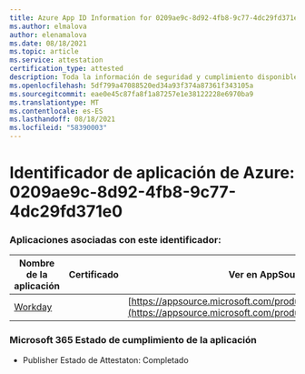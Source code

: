 ```yaml
---
title: Azure App ID Information for 0209ae9c-8d92-4fb8-9c77-4dc29fd371e0
ms.author: elmalova
author: elenamalova
ms.date: 08/18/2021
ms.topic: article
ms.service: attestation
certification_type: attested
description: Toda la información de seguridad y cumplimiento disponible para 0209ae9c-8d92-4fb8-9c77-4dc29fd371e0.
ms.openlocfilehash: 5df799a47088520ed34a93f374a87361f343105a
ms.sourcegitcommit: eae0e45c87fa8f1a87257e1e38122228e6970ba9
ms.translationtype: MT
ms.contentlocale: es-ES
ms.lasthandoff: 08/18/2021
ms.locfileid: "58390003"
---
```

# <a name="azure-app-id-0209ae9c-8d92-4fb8-9c77-4dc29fd371e0"></a>Identificador de aplicación de Azure: 0209ae9c-8d92-4fb8-9c77-4dc29fd371e0


### <a name="apps-associated-with-this-id"></a>Aplicaciones asociadas con este identificador:
| **Nombre de la aplicación** | **Certificado** | **Ver en AppSource** |
|--------------|---------------|-----------------------|
| [Workday](https://docs.microsoft.com/microsoft-365-app-certification/forward/WA200001555) |  | [https://appsource.microsoft.com/product/office/WA200001555](https://appsource.microsoft.com/product/office/WA200001555) |

### <a name="microsoft-365-app-compliance-status"></a>Microsoft 365 Estado de cumplimiento de la aplicación
- Publisher Estado de Attestaton: Completado
